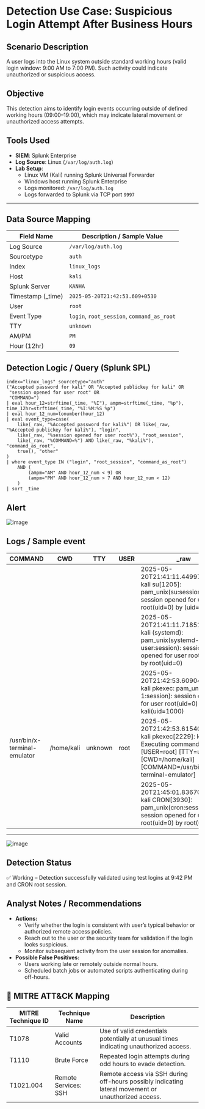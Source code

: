 # Detection Use Case: Suspicious Login Attempt After Business Hours

## Scenario Description
A user logs into the Linux system outside standard working hours (valid login window: 9:00 AM to 7:00 PM). Such activity could indicate unauthorized or suspicious access.

## Objective
This detection aims to identify login events occurring outside of defined working hours (09:00–19:00), which may indicate lateral movement or unauthorized access attempts.

## Tools Used
- **SIEM**: Splunk Enterprise
- **Log Source**: Linux (`/var/log/auth.log`)
- **Lab Setup**:
  - Linux VM (Kali) running Splunk Universal Forwarder
  - Windows host running Splunk Enterprise
  - Logs monitored: `/var/log/auth.log`
  - Logs forwarded to Splunk via TCP port `9997`

---

## Data Source Mapping

| Field Name         | Description / Sample Value                             |
|--------------------|--------------------------------------------------------|
| Log Source         | `/var/log/auth.log`                                    |
| Sourcetype         | `auth`                                                 |
| Index              | `linux_logs`                                           |
| Host               | `kali`                                                 |
| Splunk Server      | `KANHA`                                                |
| Timestamp (_time)  | `2025-05-20T21:42:53.609+0530`                         |
| User               | `root`                                                 |
| Event Type         | `login`, `root_session`, `command_as_root`             |
| TTY                | `unknown`                                              |
| AM/PM              | `PM`                                                   |
| Hour (12hr)        | `09`                                                   |



## Detection Logic / Query (Splunk SPL)
```spl
index="linux_logs" sourcetype="auth"
("Accepted password for kali" OR "Accepted publickey for kali" OR 
 "session opened for user root" OR 
 "COMMAND=")
| eval hour_12=strftime(_time, "%I"), ampm=strftime(_time, "%p"), time_12hr=strftime(_time, "%I:%M:%S %p")
| eval hour_12_num=tonumber(hour_12)
| eval event_type=case(
    like(_raw, "%Accepted password for kali%") OR like(_raw, "%Accepted publickey for kali%"), "login",
    like(_raw, "%session opened for user root%"), "root_session",
    like(_raw, "%COMMAND=%") AND like(_raw, "%kali%"), "command_as_root",
    true(), "other"
)
| where event_type IN ("login", "root_session", "command_as_root")
    AND (
        (ampm="AM" AND hour_12_num < 9) OR
        (ampm="PM" AND hour_12_num > 7 AND hour_12_num < 12)
    )
| sort _time
```
## Alert

![image](https://github.com/user-attachments/assets/a39283e9-9822-4743-bab6-7a9125cab9c9)

## Logs / Sample event 

| COMMAND                   | CWD         | TTY     | USER | _raw                                                                                                                                                                  | _time                          | ampm | date_hour | date_mday | date_minute | date_month | date_second | date_wday | date_year | date_zone | event_type     | host | hour_12 | hour_12_num | index      | source             | sourcetype | splunk_server | time_12hr     |
|---------------------------|-------------|---------|------|-----------------------------------------------------------------------------------------------------------------------------------------------------------------------|--------------------------------|------|------------|-----------|--------------|-------------|--------------|------------|------------|------------|----------------|------|----------|--------------|------------|--------------------|-------------|----------------|----------------|
|                           |             |         |      | 2025-05-20T21:41:11.449974+05:30 kali su[1205]: pam_unix(su:session): session opened for user root(uid=0) by (uid=0)                                                  | 2025-05-20T21:41:11.449+0530  | PM   | 21         | 20        | 41           | may         | 11           | tuesday    | 2025       | 330        | root_session   | kali | 09       | 9            | linux_logs | /var/log/auth.log | auth        | KANHA          | 9:41:11 PM     |
|                           |             |         |      | 2025-05-20T21:41:11.718517+05:30 kali (systemd): pam_unix(systemd-user:session): session opened for user root(uid=0) by root(uid=0)                                   | 2025-05-20T21:41:11.718+0530  | PM   | 21         | 20        | 41           | may         | 11           | tuesday    | 2025       | 330        | root_session   | kali | 09       | 9            | linux_logs | /var/log/auth.log | auth        | KANHA          | 9:41:11 PM     |
|                           |             |         |      | 2025-05-20T21:42:53.609040+05:30 kali pkexec: pam_unix(polkit-1:session): session opened for user root(uid=0) by kali(uid=1000)                                       | 2025-05-20T21:42:53.609+0530  | PM   | 21         | 20        | 42           | may         | 53           | tuesday    | 2025       | 330        | root_session   | kali | 09       | 9            | linux_logs | /var/log/auth.log | auth        | KANHA          | 9:42:53 PM     |
| /usr/bin/x-terminal-emulator | /home/kali | unknown | root | 2025-05-20T21:42:53.615409+05:30 kali pkexec[2229]: kali: Executing command [USER=root] [TTY=unknown] [CWD=/home/kali] [COMMAND=/usr/bin/x-terminal-emulator]         | 2025-05-20T21:42:53.615+0530  | PM   | 21         | 20        | 42           | may         | 53           | tuesday    | 2025       | 330        | command_as_root | kali | 09       | 9            | linux_logs | /var/log/auth.log | auth        | KANHA          | 9:42:53 PM     |
|                           |             |         |      | 2025-05-20T21:45:01.836709+05:30 kali CRON[3930]: pam_unix(cron:session): session opened for user root(uid=0) by root(uid=0)                                          | 2025-05-20T21:45:01.836+0530  | PM   | 21         | 20        | 45           | may         | 1            | tuesday    | 2025       | 330        | root_session   | kali | 09       | 9            | linux_logs | /var/log/auth.log | auth        | KANHA          | 9:45:01 PM     |

---

![image](https://github.com/user-attachments/assets/377da64d-6abb-4d68-9d3f-190b68d8de8d)

## Detection Status

✅ Working – Detection successfully validated using test logins at 9:42 PM and CRON root session.

## Analyst Notes / Recommendations

- **Actions:**
  - Verify whether the login is consistent with user’s typical behavior or authorized remote access policies.
  - Reach out to the user or the security team for validation if the login looks suspicious.
  - Monitor subsequent activity from the user session for anomalies.
- **Possible False Positives:**
  - Users working late or remotely outside normal hours.
  - Scheduled batch jobs or automated scripts authenticating during off-hours.

## 🔗 MITRE ATT&CK Mapping

| MITRE Technique ID | Technique Name       | Description                                                                                         |
| ------------------ | -------------------- | --------------------------------------------------------------------------------------------------- |
| T1078              | Valid Accounts       | Use of valid credentials potentially at unusual times indicating unauthorized access.               |
| T1110              | Brute Force          | Repeated login attempts during odd hours to evade detection.                                        |
| T1021.004          | Remote Services: SSH | Remote access via SSH during off-hours possibly indicating lateral movement or unauthorized access. |

